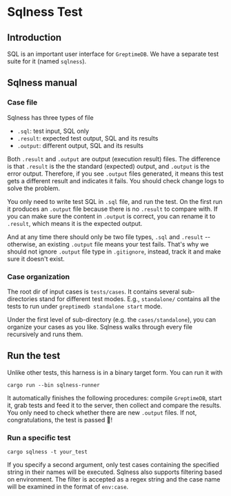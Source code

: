 # Sqlness Test

## Introduction

SQL is an important user interface for `GreptimeDB`. We have a separate test suite for it (named `sqlness`).

## Sqlness manual

### Case file

Sqlness has three types of file

- `.sql`: test input, SQL only
- `.result`: expected test output, SQL and its results
- `.output`: different output, SQL and its results

Both `.result` and `.output` are output (execution result) files. The difference is that `.result` is the
the standard (expected) output, and `.output` is the error output. Therefore, if you see `.output` files generated,
it means this test gets a different result and indicates it fails. You should
check change logs to solve the problem.  

You only need to write test SQL in `.sql` file, and run the test. On the first run it produces
an `.output` file because there is no `.result` to compare with. If you can make sure the content in
`.output` is correct, you can rename it to `.result`, which means it is the expected output.

And at any time there should only be two file types, `.sql` and `.result` -- otherwise, an existing `.output`
file means your test fails. That's why we should not ignore `.output` file type in `.gitignore`, instead, track
it and make sure it doesn't exist.

### Case organization

The root dir of input cases is `tests/cases`. It contains several sub-directories stand for different test
modes. E.g., `standalone/` contains all the tests to run under `greptimedb standalone start` mode.

Under the first level of sub-directory (e.g. the `cases/standalone`), you can organize your cases as you like.
Sqlness walks through every file recursively and runs them.

## Run the test

Unlike other tests, this harness is in a binary target form. You can run it with

```shell
cargo run --bin sqlness-runner
```

It automatically finishes the following procedures: compile `GreptimeDB`, start it, grab tests and feed it to
the server, then collect and compare the results. You only need to check whether there are new `.output` files.
If not, congratulations, the test is passed 🥳!

### Run a specific test

```shell
cargo sqlness -t your_test
```

If you specify a second argument, only test cases containing the specified string in their names will be executed. Sqlness also supports filtering based on environment. The filter is accepted as a regex string and the case name will be examined in the format of `env:case`.
